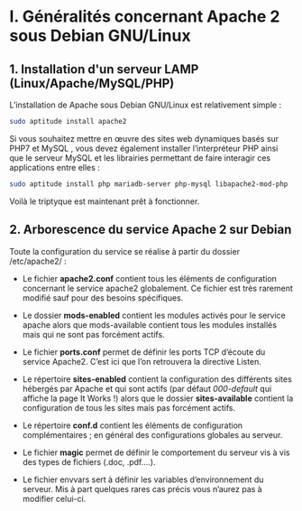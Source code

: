 # I. Généralités concernant Apache 2 sous Debian GNU/Linux

## 1. Installation d'un serveur LAMP (Linux/Apache/MySQL/PHP)

L’installation de Apache sous Debian GNU/Linux est relativement simple :

```bash
sudo aptitude install apache2
```

Si vous souhaitez mettre en œuvre des sites web dynamiques basés sur PHP7 et MySQL , vous devez également installer l’interpréteur PHP ainsi que le serveur MySQL et les librairies permettant de faire interagir ces applications entre elles :

```bash
sudo aptitude install php mariadb-server php-mysql libapache2-mod-php
```

Voilà le triptyque est maintenant prêt à fonctionner.

## 2. Arborescence du service Apache 2 sur Debian

Toute la configuration du service se réalise à partir du dossier /etc/apache2/ :

* Le fichier **apache2.conf** contient tous les éléments de configuration concernant le service apache2 globalement. Ce fichier est très rarement modifié sauf pour des besoins spécifiques.

* Le dossier **mods-enabled** contient les modules activés pour le service apache alors que mods-available contient tous les modules installés mais qui ne sont pas forcément actifs.

* Le fichier **ports.conf** permet de définir les ports TCP d’écoute du service Apache2. C’est ici que l’on retrouvera la directive Listen.

* Le répertoire **sites-enabled** contient la configuration des différents sites hébergés par Apache et qui sont actifs (par défaut *000-default* qui affiche la page It Works !) alors que le dossier **sites-available** contient la configuration de tous les sites mais pas forcément actifs.

* Le répertoire **conf.d** contient les éléments de configuration complémentaires ; en général des configurations globales au serveur.

* Le fichier **magic** permet de définir le comportement du serveur vis à vis des types de fichiers (.doc, .pdf….).

* Le fichier envvars sert à définir les variables d’environnement du serveur. Mis à part quelques rares cas précis vous n’aurez pas à modifier celui-ci.





